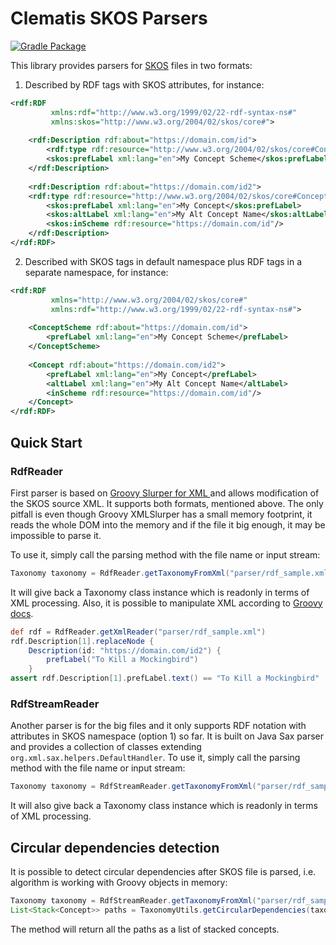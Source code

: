 # Clematis SKOS Parsers

[![Gradle Package](https://github.com/grauds/clematis.skos.parser/actions/workflows/gradle-publish.yml/badge.svg)](https://github.com/grauds/clematis.skos.parser/actions/workflows/gradle-publish.yml)


This library provides parsers for [SKOS](https://www.w3.org/2004/02/skos/) files in two formats:

1. Described by RDF tags with SKOS attributes, for instance:

```xml
<rdf:RDF 
         xmlns:rdf="http://www.w3.org/1999/02/22-rdf-syntax-ns#"
         xmlns:skos="http://www.w3.org/2004/02/skos/core#">
    
    <rdf:Description rdf:about="https://domain.com/id">
        <rdf:type rdf:resource="http://www.w3.org/2004/02/skos/core#ConceptScheme"/>
        <skos:prefLabel xml:lang="en">My Concept Scheme</skos:prefLabel>
    </rdf:Description>
    
    <rdf:Description rdf:about="https://domain.com/id2">
	<rdf:type rdf:resource="http://www.w3.org/2004/02/skos/core#Concept"/>
        <skos:prefLabel xml:lang="en">My Concept</skos:prefLabel>
        <skos:altLabel xml:lang="en">My Alt Concept Name</skos:altLabel>
        <skos:inScheme rdf:resource="https://domain.com/id"/>
    </rdf:Description>
</rdf:RDF>
```
2. Described with SKOS tags in default namespace plus RDF tags in a separate namespace, for instance:

```xml
<rdf:RDF 
         xmlns="http://www.w3.org/2004/02/skos/core#"
         xmlns:rdf="http://www.w3.org/1999/02/22-rdf-syntax-ns#">
    
    <ConceptScheme rdf:about="https://domain.com/id">
        <prefLabel xml:lang="en">My Concept Scheme</prefLabel>
    </ConceptScheme>
    
    <Concept rdf:about="https://domain.com/id2">
        <prefLabel xml:lang="en">My Concept</prefLabel>
        <altLabel xml:lang="en">My Alt Concept Name</altLabel>
        <inScheme rdf:resource="https://domain.com/id"/>
    </Concept>
</rdf:RDF>
```

## Quick Start

### RdfReader

First parser is based on [Groovy Slurper for XML ](https://groovy-lang.org/processing-xml.html#_xmlparser_and_xmlslurper) and allows modification of the SKOS source XML. It supports both formats, mentioned above. The only pitfall is even though Groovy XMLSlurper has a small memory footprint, it reads the whole DOM into the memory and if the file it big enough, it may be impossible to parse it.

To use it, simply call the parsing method with the file name or input stream:
```groovy
Taxonomy taxonomy = RdfReader.getTaxonomyFromXml("parser/rdf_sample.xml")
```
It will give back a Taxonomy class instance which is readonly in terms of XML processing. Also, it is possible to manipulate XML according to [Groovy docs](https://groovy-lang.org/processing-xml.html#_manipulating_xml).
```groovy
def rdf = RdfReader.getXmlReader("parser/rdf_sample.xml")
rdf.Description[1].replaceNode { 
    Description(id: "https://domain.com/id2") {
        prefLabel("To Kill a Mockingbird")
    }
assert rdf.Description[1].prefLabel.text() == "To Kill a Mockingbird"    
```

### RdfStreamReader

Another parser is for the big files and it only supports RDF notation with attributes in SKOS namespace (option 1) so far. It is built on Java Sax parser and provides a collection of classes extending ```org.xml.sax.helpers.DefaultHandler```. To use it, simply call the parsing method with the file name or input stream:

```groovy
Taxonomy taxonomy = RdfStreamReader.getTaxonomyFromXml("parser/rdf_sample.xml")
```
It will also give back a Taxonomy class instance which is readonly in terms of XML processing.

## Circular dependencies detection

It is possible to detect circular dependencies after SKOS file is parsed, i.e. algorithm is working with Groovy objects in memory:

```groovy
Taxonomy taxonomy = RdfStreamReader.getTaxonomyFromXml("parser/rdf_sample.xml")
List<Stack<Concept>> paths = TaxonomyUtils.getCircularDependencies(taxonomy)
```

The method will return all the paths as a list of stacked concepts.
